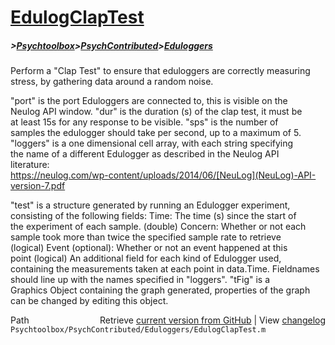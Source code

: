 # [EdulogClapTest](EdulogClapTest)
##### >[Psychtoolbox](Psychtoolbox)>[PsychContributed](PsychContributed)>[Eduloggers](Eduloggers)

Perform a "Clap Test" to ensure that eduloggers are correctly measuring  
stress, by gathering data around a random noise.  
  
"port" is the port Eduloggers are connected to, this is visible on the  
Neulog API window. "dur" is the duration (s) of the clap test, it must be  
at least 15s for any response to be visible. "sps" is the number of  
samples the edulogger should take per second, up to a maximum of 5.  
"loggers" is a one dimensional cell array, with each string specifying  
the name of a different Edulogger as described in the Neulog API  
literature:  
https://neulog.com/wp-content/uploads/2014/06/[NeuLog](NeuLog)-API-version-7.pdf  
  
"test" is a structure generated by running an Edulogger experiment,  
consisting of the following fields: Time: The time (s) since the start of  
the experiment of each sample. (double) Concern: Whether or not each  
sample took more than twice the specified sample rate to retrieve  
(logical) Event (optional): Whether or not an event happened at this  
point (logical) An additional field for each kind of Edulogger used,  
containing the measurements taken at each point in data.Time. Fieldnames  
should line up with the names specified in "loggers". "tFig" is a  
Graphics Object containing the graph generated, properties of the graph  
can be changed by editing this object.  




<div class="code_header" style="text-align:right;">
  <span style="float:left;">Path&nbsp;&nbsp;</span> <span class="counter">Retrieve <a href=
  "https://raw.github.com/Psychtoolbox-3/Psychtoolbox-3/beta/Psychtoolbox/PsychContributed/Eduloggers/EdulogClapTest.m">current version from GitHub</a> | View <a href=
  "https://github.com/Psychtoolbox-3/Psychtoolbox-3/commits/beta/Psychtoolbox/PsychContributed/Eduloggers/EdulogClapTest.m">changelog</a></span>
</div>
<div class="code">
  <code>Psychtoolbox/PsychContributed/Eduloggers/EdulogClapTest.m</code>
</div>

